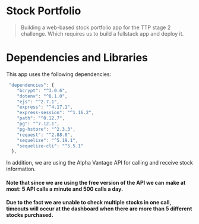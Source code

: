 # Stock Portfolio

>Building a web-based stock portfolio app for the TTP stage 2 challenge. Which requires us to build a fullstack app and deploy it.


# Dependencies and Libraries
This app uses the following dependencies: 
```javascript
 "dependencies": {
    "bcrypt": "^3.0.6",
    "dotenv": "^8.1.0",
    "ejs": "^2.7.1",
    "express": "^4.17.1",
    "express-session": "^1.16.2",
    "path": "^0.12.7",
    "pg": "^7.12.1",
    "pg-hstore": "^2.3.3",
    "request": "^2.88.0",
    "sequelize": "^5.19.1",
    "sequelize-cli": "^5.5.1"
  },
  ```
In addition, we are using the Alpha Vantage API for calling and receive stock information. 
#### Note that since we are using the free version of the API we can make at most: 5 API calls a minute and 500 calls a day.
#### Due to the fact we are unable to check multiple stocks in one call, timeouts will occur at the dashboard when there are more than 5 different stocks purchased.
